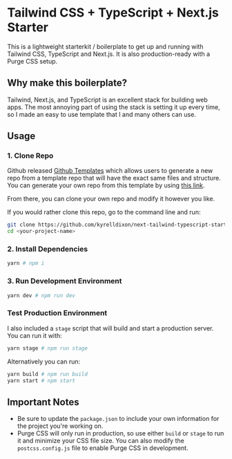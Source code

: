 # Tailwind CSS + TypeScript + Next.js Starter

This is a lightweight starterkit / boilerplate to get up and running with Tailwind CSS, TypeScript and Next.js. It is also production-ready with a Purge CSS setup.

## Why make this boilerplate?

Tailwind, Next.js, and TypeScript is an excellent stack for building web apps. The most annoying part of using the stack
is setting it up every time, so I made an easy to use template that I and many others can use.

## Usage

### 1. Clone Repo

Github released [Github Templates](https://github.blog/2019-06-06-generate-new-repositories-with-repository-templates/) which allows users to generate a new repo from a template repo that will have the exact same files and structure. You can generate your own repo from this template by using [this link](https://github.com/kyrelldixon/next-tailwind-typescript-starter/generate).

From there, you can clone your own repo and modify it however you like.

If you would rather clone this repo, go to the command line and run:

```bash
git clone https://github.com/kyrelldixon/next-tailwind-typescript-starter <your-project-name>
cd <your-project-name>
```

### 2. Install Dependencies

```bash
yarn # npm i
```

### 3. Run Development Environment

```bash
yarn dev # npm run dev
```

### Test Production Environment

I also included a `stage` script that will build and start a production server. You can run it with:

```bash
yarn stage # npm run stage
```

Alternatively you can run:

```bash
yarn build # npm run build
yarn start # npm start
```

## Important Notes

* Be sure to update the `package.json` to include your own information for the project you're working on.
* Purge CSS will only run in production, so use either `build` or `stage` to run it and minimize your CSS file size. You can also modify the `postcss.config.js` file to enable Purge CSS in development.
